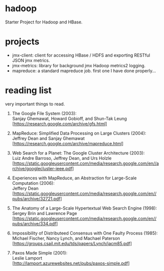 # hadoop
Starter Project for Hadoop and HBase.

# projects
* jmx-client: client for accessing HBase / HDFS and exporting RESTful JSON jmx metrics.
* jmx-metrics: library for background jmx Hadoop metrics2 logging.  
* mapreduce: a standard mapreduce job. first one I have done properly...

# reading list
very important things to read.

1) The Google File System (2003):  
Sanjay Ghemawat, Howard Gobioff, and Shun-Tak Leung  
[https://research.google.com/archive/gfs.html]  

1) MapReduce: Simplified Data Processing on Large Clusters (2004):  
Jeffrey Dean and Sanjay Ghemawat  
[https://research.google.com/archive/mapreduce.html]  

1) Web Search for a Planet: The Google Cluster Architecture (2003):  
Luiz Andre Barroso, Jeffrey Dean, and Urs Holzle  
[https://static.googleusercontent.com/media/research.google.com/en//archive/googlecluster-ieee.pdf]  

1) Experiences with MapReduce, an Abstraction for Large-Scale Computation (2006):  
Jeffery Dean  
[https://static.googleusercontent.com/media/research.google.com/en//pubs/archive/32721.pdf]  

1) The Anatomy of a Large-Scale Hypertextual Web Search Engine (1998):  
Sergey Brin and Lawrence Page  
[https://static.googleusercontent.com/media/research.google.com/en//pubs/archive/334.pdf]

1) Impossibility of Distributeed Consensus with One Faulty Process (1985):  
Michael Fischer, Nancy Lynch, and Machael Paterson  
[https://groups.csail.mit.edu/tds/papers/Lynch/jacm85.pdf]  

1) Paxos Made Simple (2001):  
Leslie Lamport  
[http://lamport.azurewebsites.net/pubs/paxos-simple.pdf]  

